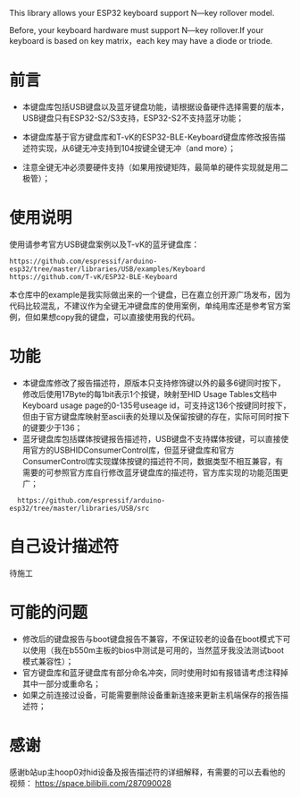 This library allows your ESP32 keyboard support N—key rollover model.

Before, your keyboard hardware must support N—key rollover.If your keyboard is based on key matrix，each key may have a diode or triode.
# 前言
* 本键盘库包括USB键盘以及蓝牙键盘功能，请根据设备硬件选择需要的版本，USB键盘只有ESP32-S2/S3支持，ESP32-S2不支持蓝牙功能；
  
* 本键盘库基于官方键盘库和T-vK的ESP32-BLE-Keyboard键盘库修改报告描述符实现，从6键无冲支持到104按键全键无冲（and more）；

* 注意全键无冲必须要硬件支持（如果用按键矩阵，最简单的硬件实现就是用二极管）；

# 使用说明
使用请参考官方USB键盘案例以及T-vK的蓝牙键盘库：
```
https://github.com/espressif/arduino-esp32/tree/master/libraries/USB/examples/Keyboard
https://github.com/T-vK/ESP32-BLE-Keyboard
```
本仓库中的example是我实际做出来的一个键盘，已在嘉立创开源广场发布，因为代码比较混乱，不建议作为全键无冲键盘库的使用案例，单纯用库还是参考官方案例，但如果想copy我的键盘，可以直接使用我的代码。

# 功能
* 本键盘库修改了报告描述符，原版本只支持修饰键以外的最多6键同时按下，修改后使用17Byte的每1bit表示1个按键，映射至HID Usage Tables文档中Keyboard usage page的0-135号useage id，可支持这136个按键同时按下，但由于官方键盘库映射至ascii表的处理以及保留按键的存在，实际可同时按下的键要少于136；
* 蓝牙键盘库包括媒体按键报告描述符，USB键盘不支持媒体按键，可以直接使用官方的USBHIDConsumerControl库，但蓝牙键盘库和官方ConsumerControl库实现媒体按键的描述符不同，数据类型不相互兼容，有需要的可参照官方库自行修改蓝牙键盘库的描述符，官方库实现的功能范围更广；
```
  https://github.com/espressif/arduino-esp32/tree/master/libraries/USB/src
```

# 自己设计描述符
待施工

# 可能的问题
* 修改后的键盘报告与boot键盘报告不兼容，不保证较老的设备在boot模式下可以使用（我在b550m主板的bios中测试是可用的，当然蓝牙我没法测试boot模式兼容性）；
* 官方键盘库和蓝牙键盘库有部分命名冲突，同时使用时如有报错请考虑注释掉其中一部分或重命名；
* 如果之前连接过设备，可能需要删除设备重新连接来更新主机端保存的报告描述符；

# 感谢
感谢b站up主hoop0对hid设备及报告描述符的详细解释，有需要的可以去看他的视频：
https://space.bilibili.com/287090028
